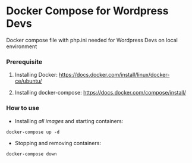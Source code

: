 # Docker Compose for Wordpress Devs #

Docker compose file with php.ini needed for Wordpress Devs on local environment  

### Prerequisite ###

1. Installing Docker:
https://docs.docker.com/install/linux/docker-ce/ubuntu/

2. Installing docker-compose:
https://docs.docker.com/compose/install/


### How to use ###

* Installing *all images* and starting containers:
```
docker-compose up -d
```
* Stopping and removing containers:
```
docker-compose down
```